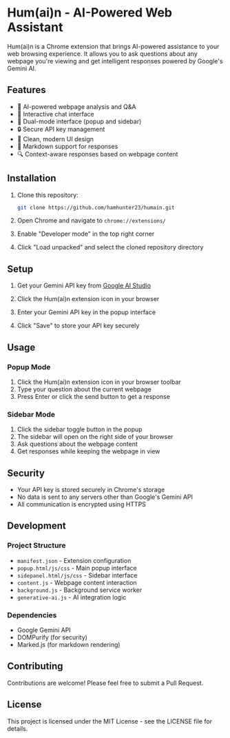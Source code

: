 # Hum(ai)n - AI-Powered Web Assistant

Hum(ai)n is a Chrome extension that brings AI-powered assistance to your web browsing experience. It allows you to ask questions about any webpage you're viewing and get intelligent responses powered by Google's Gemini AI.

## Features

- 🤖 AI-powered webpage analysis and Q&A
- 💬 Interactive chat interface
- 🔄 Dual-mode interface (popup and sidebar)
- 🔒 Secure API key management
- 🎨 Clean, modern UI design
- 📝 Markdown support for responses
- 🔍 Context-aware responses based on webpage content

## Installation

1. Clone this repository:
   ```bash
   git clone https://github.com/hamhunter23/humain.git
   ```

2. Open Chrome and navigate to `chrome://extensions/`

3. Enable "Developer mode" in the top right corner

4. Click "Load unpacked" and select the cloned repository directory

## Setup

1. Get your Gemini API key from [Google AI Studio](https://makersuite.google.com/app/apikey)

2. Click the Hum(ai)n extension icon in your browser

3. Enter your Gemini API key in the popup interface

4. Click "Save" to store your API key securely

## Usage

### Popup Mode
1. Click the Hum(ai)n extension icon in your browser toolbar
2. Type your question about the current webpage
3. Press Enter or click the send button to get a response

### Sidebar Mode
1. Click the sidebar toggle button in the popup
2. The sidebar will open on the right side of your browser
3. Ask questions about the webpage content
4. Get responses while keeping the webpage in view

## Security

- Your API key is stored securely in Chrome's storage
- No data is sent to any servers other than Google's Gemini API
- All communication is encrypted using HTTPS

## Development

### Project Structure
- `manifest.json` - Extension configuration
- `popup.html/js/css` - Main popup interface
- `sidepanel.html/js/css` - Sidebar interface
- `content.js` - Webpage content interaction
- `background.js` - Background service worker
- `generative-ai.js` - AI integration logic

### Dependencies
- Google Gemini API
- DOMPurify (for security)
- Marked.js (for markdown rendering)

## Contributing

Contributions are welcome! Please feel free to submit a Pull Request.

## License

This project is licensed under the MIT License - see the LICENSE file for details.
